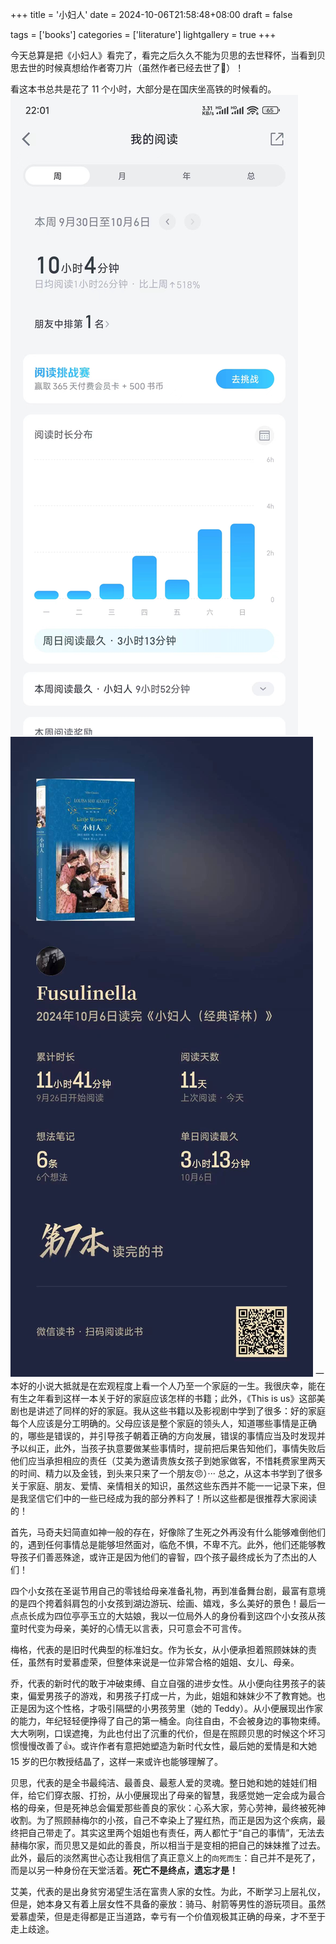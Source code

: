 +++
title = '小妇人'
date = 2024-10-06T21:58:48+08:00
draft = false

tags = ['books']
categories = ['literature']
lightgallery = true
+++

今天总算是把《小妇人》看完了，看完之后久久不能为贝思的去世释怀，当看到贝思去世的时候真想给作者寄刀片（虽然作者已经去世了:triumph:）！

看这本书总共是花了 11 个小时，大部分是在国庆坐高铁的时候看的。
![本周阅读时长](books1.jpg '本周阅读时长')
![总阅读时长](books2.jpg '总阅读时长')
一本好的小说大抵就是在宏观程度上看一个人乃至一个家庭的一生。我很庆幸，能在有生之年看到这样一本关于好的家庭应该怎样的书籍；此外，《This is us》这部美剧也是讲述了同样的好的家庭。我从这些书籍以及影视剧中学到了很多：好的家庭每个人应该是分工明确的。父母应该是整个家庭的领头人，知道哪些事情是正确的，哪些是错误的，并引导孩子朝着正确的方向发展，错误的事情应当及时发现并予以纠正，此外，当孩子执意要做某些事情时，提前把后果告知他们，事情失败后他们应当承担相应的责任（艾美为邀请贵族女孩子到她家做客，不惜耗费家里两天的时间、精力以及金钱，到头来只来了一个朋友:angry:）··· 总之，从这本书学到了很多关于家庭、朋友、爱情、亲情相关的知识，虽然这些东西并不能一一记录下来，但是我坚信它们中的一些已经成为我的部分养料了！所以这些都是很推荐大家阅读的！

首先，马奇夫妇简直如神一般的存在，好像除了生死之外再没有什么能够难倒他们的，遇到任何事情总是能够坦然面对，临危不惧，不卑不亢。此外，他们还能够教导孩子们善恶殊途，或许正是因为他们的睿智，四个孩子最终成长为了杰出的人们！

四个小女孩在圣诞节用自己的零钱给母亲准备礼物，再到准备舞台剧，最富有意境的是四个挎着斜肩包的小女孩到湖边游玩、绘画、嬉戏，多么美好的景色！最后一点点长成为四位亭亭玉立的大姑娘，我以一位局外人的身份看到这四个小女孩从孩童时代变为母亲，美好的心情无以言表，只可意会不可言传。

梅格，代表的是旧时代典型的标准妇女。作为长女，从小便承担着照顾妹妹的责任，虽然有时爱慕虚荣，但整体来说是一位非常合格的姐姐、女儿、母亲。

乔，代表的新时代的敢于冲破束缚、自立自强的进步女性。从小便向往男孩子的装束，偏爱男孩子的游戏，和男孩子打成一片，为此，姐姐和妹妹少不了教育她。也正是因为这个性格，才吸引隔壁的小男孩劳里（她的 Teddy）。从小便展现出作家的能力，年纪轻轻便挣得了自己的第一桶金。向往自由，不会被身边的事物束缚。大大咧咧，口误遮掩，为此也付出了沉重的代价，但是在照顾贝思的时候这个坏习惯慢慢改善了:thumbsup:。或许作者有意把她塑造为新时代女性，最后她的爱情是和大她 15 岁的巴尔教授结晶了，这样一来或许也能够理解了。

贝思，代表的是全书最纯洁、最善良、最惹人爱的灵魂。整日她和她的娃娃们相伴，给它们穿衣服、打扮，从小便展现出了母亲的智慧，我感觉她一定会成为最合格的母亲，但是死神总会偏爱那些善良的家伙：心系大家，劳心劳神，最终被死神收割。为了照顾赫梅尔的小孩，自己不幸染上了猩红热，而正是因为这个疾病，最终把自己带走了。其实这里两个姐姐也有责任，两人都忙于“自己的事情”，无法去赫梅尔家，而贝思又是如此的善良，所以相当于是变相的把自己的妹妹推了过去。此外，最后的淡然离世心态让我相信了真正意义上的`向死而生`：自己并不是死了，而是以另一种身份在天堂活着。**死亡不是终点，遗忘才是！**

艾美，代表的是出身贫穷渴望生活在富贵人家的女性。为此，不断学习上层礼仪，但是，她本身又有着上层女性不具备的豪放：骑马、射箭等男性的游玩项目。虽然爱慕虚荣，但是走得都是正当道路，幸亏有一个价值观极其正确的母亲，才不至于走上歧途。
